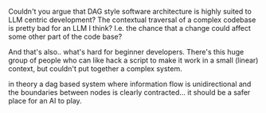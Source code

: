 Couldn't you argue that DAG style software architecture is highly suited
to LLM centric development? The contextual traversal of a complex codebase is
pretty bad for an LLM I think? I.e. the chance that a change could affect some other
part of the code base?

And that's also.. what's hard for beginner developers. There's this huge group
of people who can like hack a script to make it work in a small (linear) context,
but couldn't put together a complex system.

in theory a dag based system where information flow is unidirectional and the boundaries between nodes is clearly contracted... it should be a safer place for an AI to play.
